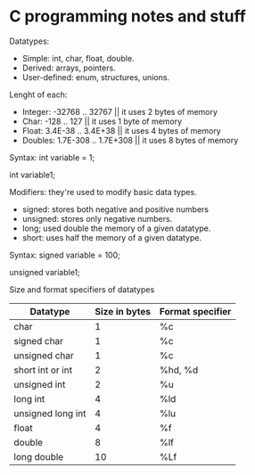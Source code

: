 # C programming notes and stuff

Datatypes:<br>

- Simple: int, char, float, double.<br>
- Derived: arrays, pointers.<br>
- User-defined: enum, structures, unions.<br>

Lenght of each:<br>
- Integer: -32768 .. 32767 || it uses 2 bytes of memory<br>
- Char: -128 .. 127 || it uses 1 byte of memory<br>
- Float: 3.4E-38 .. 3.4E+38 || it uses 4 bytes of memory<br>
- Doubles: 1.7E-308 .. 1.7E+308 || it uses 8 bytes of memory<br>

Syntax: int variable = 1;

int variable1;

Modifiers: they're used to modify basic data types.<br>
- signed: stores both negative and positive numbers<br>
- unsigned: stores only negative numbers.<br>
- long; used double the memory of a given datatype.<br>
- short: uses half the memory of a given datatype.<br>

Syntax: signed variable = 100;

unsigned variable1;

Size and format specifiers of datatypes

| Datatype          | Size in bytes | Format specifier  |
| ----------------- | ------------- | ----------------- |
| char              | 1             | %c                |
| signed char       | 1             | %c                |
| unsigned char     | 1             | %c                |
| short int or int  | 2             | %hd, %d           |
| unsigned int      | 2             | %u                |
| long int          | 4             | %ld               |
| unsigned long int | 4             | %lu               |
| float             | 4             | %f                |
| double            | 8             | %lf               |
| long double       | 10            | %Lf               |
